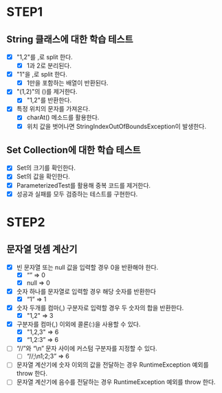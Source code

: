 # STEP1
## String 클래스에 대한 학습 테스트
- [x] "1,2"를 ,로 split 한다.
  - [x] 1과 2로 분리된다. 
- [x] "1"을 ,로 split 한다.
  - [x] 1만을 포함하는 배열이 반환된다.
- [x] "(1,2)"의 ()를 제거한다.
  - [x] "1,2"를 반환한다.
- [x] 특정 위치의 문자를 가져온다. 
  - [x] charAt() 메소드를 활용한다.
  - [x] 위치 값을 벗어나면 StringIndexOutOfBoundsException이 발생한다. 

## Set Collection에 대한 학습 테스트
- [x] Set의 크기를 확인한다.
- [x] Set의 값을 확인한다.
 - [x] ParameterizedTest를 활용해 중복 코드를 제거한다.
 - [x] 성공과 실패를 모두 검증하는 테스트를 구현한다.

# STEP2
## 문자열 덧셈 계산기
- [x] 빈 문자열 또는 null 값을 입력할 경우 0을 반환해야 한다.
  - [x] “” => 0
  - [x] null => 0
- [x] 숫자 하나를 문자열로 입력할 경우 해당 숫자를 반환한다
  - [x] “1” => 1
- [x] 숫자 두개를 컴마(,) 구분자로 입력할 경우 두 숫자의 합을 반환한다.
  - [x] "1,2" => 3 
- [x] 구분자를 컴마(,) 이외에 콜론(:)을 사용할 수 있다.
  - [x] "1,2,3" => 6
  - [x] “1,2:3” => 6
- [ ] “//”와 “\n” 문자 사이에 커스텀 구분자를 지정할 수 있다.
  - [ ] “//;\n1;2;3” => 6
- [ ] 문자열 계산기에 숫자 이외의 값을 전달하는 경우 RuntimeException 예외를 throw 한다.
- [ ] 문자열 계산기에 음수를 전달하는 경우 RuntimeException 예외를 throw 한다.
